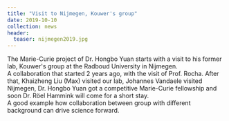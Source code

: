 ```yaml
---
title: "Visit to Nijmegen, Kouwer's group"
date: 2019-10-10
collection: news
header:
  teaser: nijmegen2019.jpg
---
```


The Marie-Curie project of Dr. Hongbo Yuan starts with a visit to his former lab, Kouwer's group at the Radboud University in Nijmegen. <br>
A collaboration that started 2 years ago, with the visit of Prof. Rocha. After that, Khaizheng Liu (Max) visited our lab, Johannes Vandaele visited Nijmegen, Dr. Hongbo Yuan got a competitive Marie-Curie fellowship and soon Dr. Röel Hammink will come for a short stay. <br>
A good example how collaboration between group with different background can drive science forward. <br>
